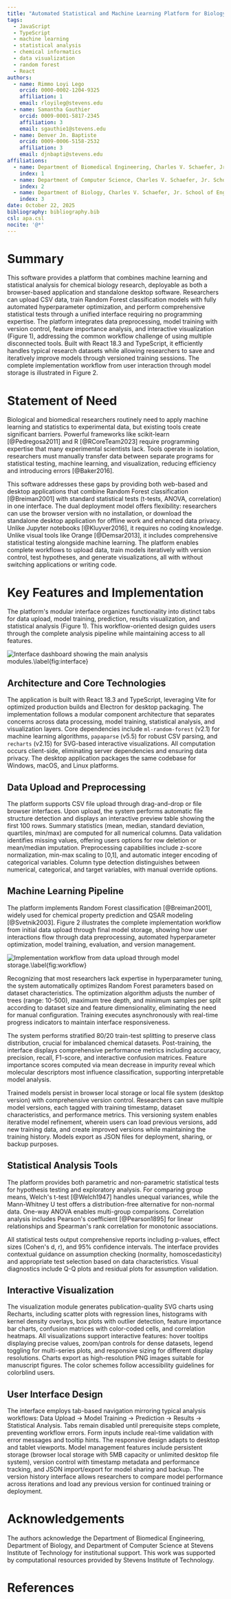 ```yaml
---
title: "Automated Statistical and Machine Learning Platform for Biology Research"
tags:
  - JavaScript
  - TypeScript
  - machine learning
  - statistical analysis
  - chemical informatics
  - data visualization
  - random forest
  - React
authors:
  - name: Rimmo Loyi Lego
    orcid: 0000-0002-1204-9325
    affiliation: 1
    email: rloyileg@stevens.edu
  - name: Samantha Gauthier
    orcid: 0009-0001-5817-2345
    affiliation: 3
    email: sgauthie1@stevens.edu
  - name: Denver Jn. Baptiste
    orcid: 0009-0006-5158-2532
    affiliation: 3
    email: djnbapti@stevens.edu
affiliations:
  - name: Department of Biomedical Engineering, Charles V. Schaefer, Jr. School of Engineering and Science, Stevens Institute of Technology, Hoboken, NJ 07030, USA
    index: 1
  - name: Department of Computer Science, Charles V. Schaefer, Jr. School of Engineering and Science, Stevens Institute of Technology, Hoboken, NJ 07030, USA
    index: 2
  - name: Department of Biology, Charles V. Schaefer, Jr. School of Engineering and Science, Stevens Institute of Technology, Hoboken, NJ 07030, USA
    index: 3
date: October 22, 2025
bibliography: bibliography.bib    
csl: apa.csl                     
nocite: '@*'                    
---
```


# Summary

This software provides a platform that combines machine learning and statistical analysis for chemical biology research, deployable as both a browser-based application and standalone desktop software. Researchers can upload CSV data, train Random Forest classification models with fully automated hyperparameter optimization, and perform comprehensive statistical tests through a unified interface requiring no programming expertise. The platform integrates data preprocessing, model training with version control, feature importance analysis, and interactive visualization (Figure 1), addressing the common workflow challenge of using multiple disconnected tools. Built with React 18.3 and TypeScript, it efficiently handles typical research datasets while allowing researchers to save and iteratively improve models through versioned training sessions. The complete implementation workflow from user interaction through model storage is illustrated in Figure 2.

# Statement of Need

Biological and biomedical researchers routinely need to apply machine learning and statistics to experimental data, but existing tools create significant barriers. Powerful frameworks like scikit-learn [@Pedregosa2011] and R [@RCoreTeam2023] require programming expertise that many experimental scientists lack. Tools operate in isolation, researchers must manually transfer data between separate programs for statistical testing, machine learning, and visualization, reducing efficiency and introducing errors [@Baker2016].

This software addresses these gaps by providing both web-based and desktop applications that combine Random Forest classification [@Breiman2001] with standard statistical tests (t-tests, ANOVA, correlation) in one interface. The dual deployment model offers flexibility: researchers can use the browser version with no installation, or download the standalone desktop application for offline work and enhanced data privacy. Unlike Jupyter notebooks [@Kluyver2016], it requires no coding knowledge. Unlike visual tools like Orange [@Demsar2013], it includes comprehensive statistical testing alongside machine learning. The platform enables complete workflows to upload data, train models iteratively with version control, test hypotheses, and generate visualizations, all with without switching applications or writing code.

# Key Features and Implementation

The platform's modular interface organizes functionality into distinct tabs for data upload, model training, prediction, results visualization, and statistical analysis (Figure 1). This workflow-oriented design guides users through the complete analysis pipeline while maintaining access to all features.

![Interface dashboard showing the main analysis modules.\label{fig:interface}](interface.png)

## Architecture and Core Technologies

The application is built with React 18.3 and TypeScript, leveraging Vite for optimized production builds and Electron for desktop packaging. The implementation follows a modular component architecture that separates concerns across data processing, model training, statistical analysis, and visualization layers. Core dependencies include `ml-random-forest` (v2.1) for machine learning algorithms, `papaparse` (v5.5) for robust CSV parsing, and `recharts` (v2.15) for SVG-based interactive visualizations. All computation occurs client-side, eliminating server dependencies and ensuring data privacy. The desktop application packages the same codebase for Windows, macOS, and Linux platforms.

## Data Upload and Preprocessing

The platform supports CSV file upload through drag-and-drop or file browser interfaces. Upon upload, the system performs automatic file structure detection and displays an interactive preview table showing the first 100 rows. Summary statistics (mean, median, standard deviation, quartiles, min/max) are computed for all numerical columns. Data validation identifies missing values, offering users options for row deletion or mean/median imputation. Preprocessing capabilities include z-score normalization, min-max scaling to [0,1], and automatic integer encoding of categorical variables. Column type detection distinguishes between numerical, categorical, and target variables, with manual override options.

## Machine Learning Pipeline

The platform implements Random Forest classification [@Breiman2001], widely used for chemical property prediction and QSAR modeling [@Svetnik2003]. Figure 2 illustrates the complete implementation workflow from initial data upload through final model storage, showing how user interactions flow through data preprocessing, automated hyperparameter optimization, model training, evaluation, and version management.

![Implementation workflow from data upload through model storage.\label{fig:workflow}](workflow.png)

Recognizing that most researchers lack expertise in hyperparameter tuning, the system automatically optimizes Random Forest parameters based on dataset characteristics. The optimization algorithm adjusts the number of trees (range: 10-500), maximum tree depth, and minimum samples per split according to dataset size and feature dimensionality, eliminating the need for manual configuration. Training executes asynchronously with real-time progress indicators to maintain interface responsiveness.

The system performs stratified 80/20 train-test splitting to preserve class distribution, crucial for imbalanced chemical datasets. Post-training, the interface displays comprehensive performance metrics including accuracy, precision, recall, F1-score, and interactive confusion matrices. Feature importance scores computed via mean decrease in impurity reveal which molecular descriptors most influence classification, supporting interpretable model analysis. 

Trained models persist in browser local storage or local file system (desktop version) with comprehensive version control. Researchers can save multiple model versions, each tagged with training timestamp, dataset characteristics, and performance metrics. This versioning system enables iterative model refinement, wherein users can load previous versions, add new training data, and create improved versions while maintaining the training history. Models export as JSON files for deployment, sharing, or backup purposes.

## Statistical Analysis Tools

The platform provides both parametric and non-parametric statistical tests for hypothesis testing and exploratory analysis. For comparing group means, Welch's t-test [@Welch1947] handles unequal variances, while the Mann-Whitney U test offers a distribution-free alternative for non-normal data. One-way ANOVA enables multi-group comparisons. Correlation analysis includes Pearson's coefficient [@Pearson1895] for linear relationships and Spearman's rank correlation for monotonic associations. 

All statistical tests output comprehensive reports including p-values, effect sizes (Cohen's d, r), and 95% confidence intervals. The interface provides contextual guidance on assumption checking (normality, homoscedasticity) and appropriate test selection based on data characteristics. Visual diagnostics include Q-Q plots and residual plots for assumption validation.

## Interactive Visualization

The visualization module generates publication-quality SVG charts using Recharts, including scatter plots with regression lines, histograms with kernel density overlays, box plots with outlier detection, feature importance bar charts, confusion matrices with color-coded cells, and correlation heatmaps. All visualizations support interactive features: hover tooltips displaying precise values, zoom/pan controls for dense datasets, legend toggling for multi-series plots, and responsive sizing for different display resolutions. Charts export as high-resolution PNG images suitable for manuscript figures. The color schemes follow accessibility guidelines for colorblind users.

## User Interface Design

The interface employs tab-based navigation mirroring typical analysis workflows: Data Upload → Model Training → Prediction → Results → Statistical Analysis. Tabs remain disabled until prerequisite steps complete, preventing workflow errors. Form inputs include real-time validation with error messages and tooltip hints. The responsive design adapts to desktop and tablet viewports. Model management features include persistent storage (browser local storage with 5MB capacity or unlimited desktop file system), version control with timestamp metadata and performance tracking, and JSON import/export for model sharing and backup. The version history interface allows researchers to compare model performance across iterations and load any previous version for continued training or deployment.

# Acknowledgements

The authors acknowledge the Department of Biomedical Engineering, Department of Biology, and Department of Computer Science at Stevens Institute of Technology for institutional support. This work was supported by computational resources provided by Stevens Institute of Technology.

# References
